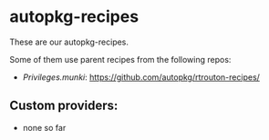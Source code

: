 # autopkg-recipes

These are our autopkg-recipes.

Some of them use parent recipes from the following repos:
- _Privileges.munki_: https://github.com/autopkg/rtrouton-recipes/

## Custom providers:
- none so far
